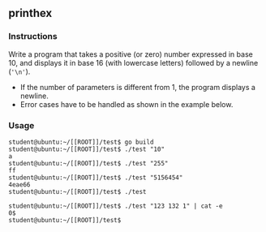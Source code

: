 ## printhex

### Instructions

Write a program that takes a positive (or zero) number expressed in base 10, and displays it in base 16 (with lowercase letters) followed by a newline (`'\n'`).

- If the number of parameters is different from 1, the program displays a newline.
- Error cases have to be handled as shown in the example below. 

### Usage

```console
student@ubuntu:~/[[ROOT]]/test$ go build
student@ubuntu:~/[[ROOT]]/test$ ./test "10"
a
student@ubuntu:~/[[ROOT]]/test$ ./test "255"
ff
student@ubuntu:~/[[ROOT]]/test$ ./test "5156454"
4eae66
student@ubuntu:~/[[ROOT]]/test$ ./test

student@ubuntu:~/[[ROOT]]/test$ ./test "123 132 1" | cat -e
0$
student@ubuntu:~/[[ROOT]]/test$ 
```

